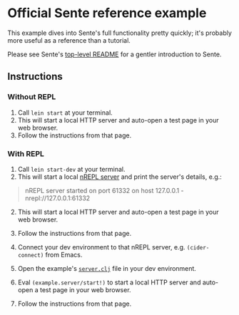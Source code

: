 # Official Sente reference example

This example dives into Sente's full functionality pretty quickly; it's probably more useful as a reference than a tutorial.

Please see Sente's [top-level README](https://github.com/taoensso/sente) for a gentler introduction to Sente.

## Instructions

### Without REPL

1. Call `lein start` at your terminal.
2. This will start a local HTTP server and auto-open a test page in your web browser.
3. Follow the instructions from that page.

### With REPL

1. Call `lein start-dev` at your terminal.
2. This will start a local [nREPL server](https://nrepl.org/nrepl/index.html) and print the server's details, e.g.:

  > nREPL server started on port 61332 on host 127.0.0.1 - nrepl://127.0.0.1:61332
2. This will start a local HTTP server and auto-open a test page in your web browser.
3. Follow the instructions from that page.

3. Connect your dev environment to that nREPL server, e.g. `(cider-connect)` from Emacs.
4. Open the example's [`server.clj`](https://github.com/taoensso/sente/blob/master/example-project/src/example/server.clj) file in your dev environment.
5. Eval `(example.server/start!)` to start a local HTTP server and auto-open a test page in your web browser.
6. Follow the instructions from that page.
